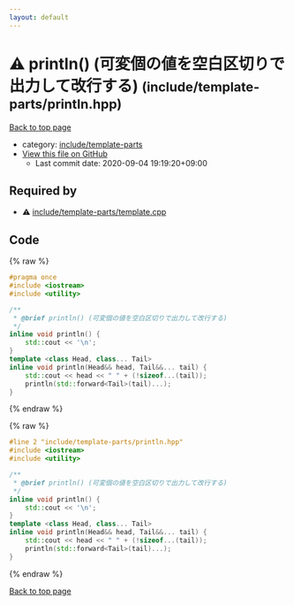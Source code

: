 ```yaml
---
layout: default
---
```


<!-- mathjax config similar to math.stackexchange -->
<script type="text/javascript" async
  src="https://cdnjs.cloudflare.com/ajax/libs/mathjax/2.7.5/MathJax.js?config=TeX-MML-AM_CHTML">
</script>
<script type="text/x-mathjax-config">
  MathJax.Hub.Config({
    TeX: { equationNumbers: { autoNumber: "AMS" }},
    tex2jax: {
      inlineMath: [ ['$','$'] ],
      processEscapes: true
    },
    "HTML-CSS": { matchFontHeight: false },
    displayAlign: "left",
    displayIndent: "2em"
  });
</script>

<script type="text/javascript" src="https://cdnjs.cloudflare.com/ajax/libs/jquery/3.4.1/jquery.min.js"></script>
<script src="https://cdn.jsdelivr.net/npm/jquery-balloon-js@1.1.2/jquery.balloon.min.js" integrity="sha256-ZEYs9VrgAeNuPvs15E39OsyOJaIkXEEt10fzxJ20+2I=" crossorigin="anonymous"></script>
<script type="text/javascript" src="../../../assets/js/copy-button.js"></script>
<link rel="stylesheet" href="../../../assets/css/copy-button.css" />


# :warning: println() (可変個の値を空白区切りで出力して改行する) <small>(include/template-parts/println.hpp)</small>

<a href="../../../index.html">Back to top page</a>

* category: <a href="../../../index.html#d5567e78d3674558c180d2f4feaa863b">include/template-parts</a>
* <a href="{{ site.github.repository_url }}/blob/master/include/template-parts/println.hpp">View this file on GitHub</a>
    - Last commit date: 2020-09-04 19:19:20+09:00




## Required by

* :warning: <a href="template.cpp.html">include/template-parts/template.cpp</a>


## Code

<a id="unbundled"></a>
{% raw %}
```cpp
#pragma once
#include <iostream>
#include <utility>

/**
 * @brief println() (可変個の値を空白区切りで出力して改行する)
 */
inline void println() {
    std::cout << '\n';
}
template <class Head, class... Tail>
inline void println(Head&& head, Tail&&... tail) {
    std::cout << head << " " + (!sizeof...(tail));
    println(std::forward<Tail>(tail)...);
}

```
{% endraw %}

<a id="bundled"></a>
{% raw %}
```cpp
#line 2 "include/template-parts/println.hpp"
#include <iostream>
#include <utility>

/**
 * @brief println() (可変個の値を空白区切りで出力して改行する)
 */
inline void println() {
    std::cout << '\n';
}
template <class Head, class... Tail>
inline void println(Head&& head, Tail&&... tail) {
    std::cout << head << " " + (!sizeof...(tail));
    println(std::forward<Tail>(tail)...);
}

```
{% endraw %}

<a href="../../../index.html">Back to top page</a>

